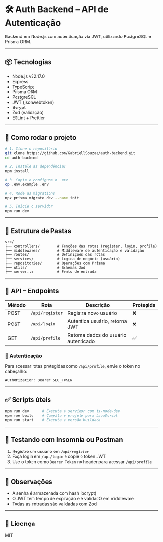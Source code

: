 
# 🛠️ Auth Backend – API de Autenticação

Backend em Node.js com autenticação via JWT, utilizando PostgreSQL e Prisma ORM.

---

## 📦 Tecnologias

- Node.js v22.17.0
- Express
- TypeScript
- Prisma ORM
- PostgreSQL
- JWT (jsonwebtoken)
- Bcrypt
- Zod (validação)
- ESLint + Prettier

---

## 🚀 Como rodar o projeto

```bash
# 1. Clone o repositório
git clone https://github.com/GabriellSouzaa/auth-backend.git
cd auth-backend

# 2. Instale as dependências
npm install

# 3. Copie e configure o .env
cp .env.example .env
```



```bash
# 4. Rode as migrations
npx prisma migrate dev --name init

# 5. Inicie o servidor
npm run dev
```

---

## 📁 Estrutura de Pastas

```
src/
├── controllers/        # Funções das rotas (register, login, profile)
├── middlewares/        # Middleware de autenticação e validação
├── routes/             # Definições das rotas
├── services/           # Lógica de negócio (usuário)
├── repositories/       # Operações com Prisma
├── utils/              # Schemas Zod
├── server.ts           # Ponto de entrada
```

---

## 📌 API – Endpoints

| Método | Rota         | Descrição                                 | Protegida |
|--------|--------------|-------------------------------------------|-----------|
| POST   | `/api/register` | Registra novo usuário                     | ❌        |
| POST   | `/api/login`    | Autentica usuário, retorna JWT           | ❌        |
| GET    | `/api/profile`  | Retorna dados do usuário autenticado     | ✅        |

### 🔐 Autenticação

Para acessar rotas protegidas como `/api/profile`, envie o token no cabeçalho:

```
Authorization: Bearer SEU_TOKEN
```

---

## ✅ Scripts úteis

```bash
npm run dev      # Executa o servidor com ts-node-dev
npm run build    # Compila o projeto para JavaScript
npm run start    # Executa a versão buildada
```

---

## 🧪 Testando com Insomnia ou Postman

1. Registre um usuário em `/api/register`
2. Faça login em `/api/login` e copie o token JWT
3. Use o token como `Bearer Token` no header para acessar `/api/profile`

---

## 📌 Observações

- A senha é armazenada com hash (bcrypt)
- O JWT tem tempo de expiração e é validadO em middleware
- Todas as entradas são validadas com Zod

---

## 🧾 Licença

MIT
